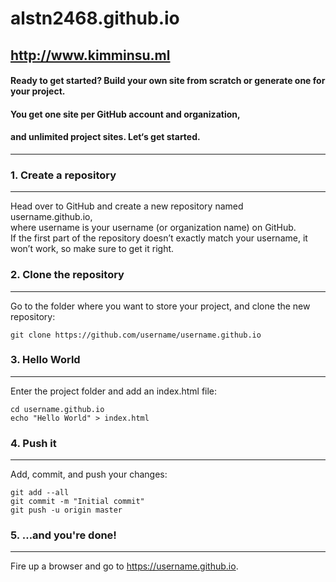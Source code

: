alstn2468.github.io
===================
<http://www.kimminsu.ml>
------------------------
#### Ready to get started? Build your own site from scratch or generate one for your project.
#### You get one site per GitHub account and organization,
#### and unlimited project sites. Let‘s get started.
- - -
### 1. Create a repository
- - -
Head over to GitHub and create a new repository named username.github.io,<br>
where username is your username (or organization name) on GitHub.<br>
If the first part of the repository doesn’t exactly match your username, it won’t work, so make sure to get it right.<br>
### 2. Clone the repository
- - -
Go to the folder where you want to store your project, and clone the new repository:
```
git clone https://github.com/username/username.github.io
```
### 3. Hello World
- - -
Enter the project folder and add an index.html file:
```
cd username.github.io
echo "Hello World" > index.html
```
### 4. Push it
- - -
Add, commit, and push your changes:
```
git add --all
git commit -m "Initial commit"
git push -u origin master
```
### 5. …and you're done!
- - -
Fire up a browser and go to https://username.github.io.
